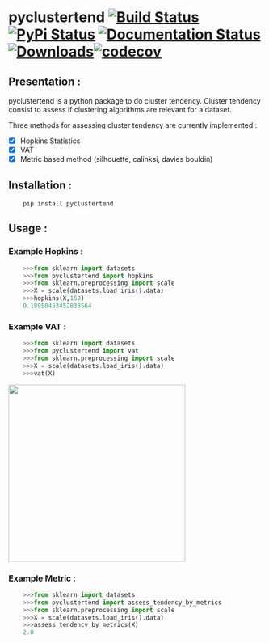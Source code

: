 # pyclustertend [![Build Status](https://travis-ci.com/lachhebo/pyclustertend.svg?branch=master)](https://travis-ci.com/lachhebo/pyclustertend)  [![PyPi Status](https://img.shields.io/pypi/v/pyclustertend.svg?color=brightgreen)](https://pypi.org/project/pyclustertend/) [![Documentation Status](https://readthedocs.org/projects/pyclustertend/badge/?version=master)](https://pyclustertend.readthedocs.io/en/master/) [![Downloads](https://pepy.tech/badge/pyclustertend)](https://pepy.tech/project/pyclustertend)[![codecov](https://codecov.io/gh/lachhebo/pyclustertend/branch/master/graph/badge.svg)](https://codecov.io/gh/lachhebo/pyclustertend)




## Presentation : 

pyclustertend is a python package to do cluster tendency. Cluster tendency consist to assess if clustering algorithms are relevant for a dataset.


Three methods for assessing cluster tendency are currently implemented  :

- [x] Hopkins Statistics 
- [x] VAT
- [x] Metric based method (silhouette, calinksi, davies bouldin)

## Installation : 

```shell
    pip install pyclustertend
```

## Usage : 

### Example Hopkins : 

```python
    >>>from sklearn import datasets
    >>>from pyclustertend import hopkins
    >>>from sklearn.preprocessing import scale
    >>>X = scale(datasets.load_iris().data)
    >>>hopkins(X,150)
    0.18950453452838564
```

### Example VAT :

```python
    >>>from sklearn import datasets
    >>>from pyclustertend import vat
    >>>from sklearn.preprocessing import scale
    >>>X = scale(datasets.load_iris().data)
    >>>vat(X)
```

<img height="350" src="https://raw.githubusercontent.com/lachhebo/pyclustertend/screenshots/vat.png" />


### Example Metric : 


```python
    >>>from sklearn import datasets
    >>>from pyclustertend import assess_tendency_by_metrics
    >>>from sklearn.preprocessing import scale
    >>>X = scale(datasets.load_iris().data)
    >>>assess_tendency_by_metrics(X)
    2.0
```
